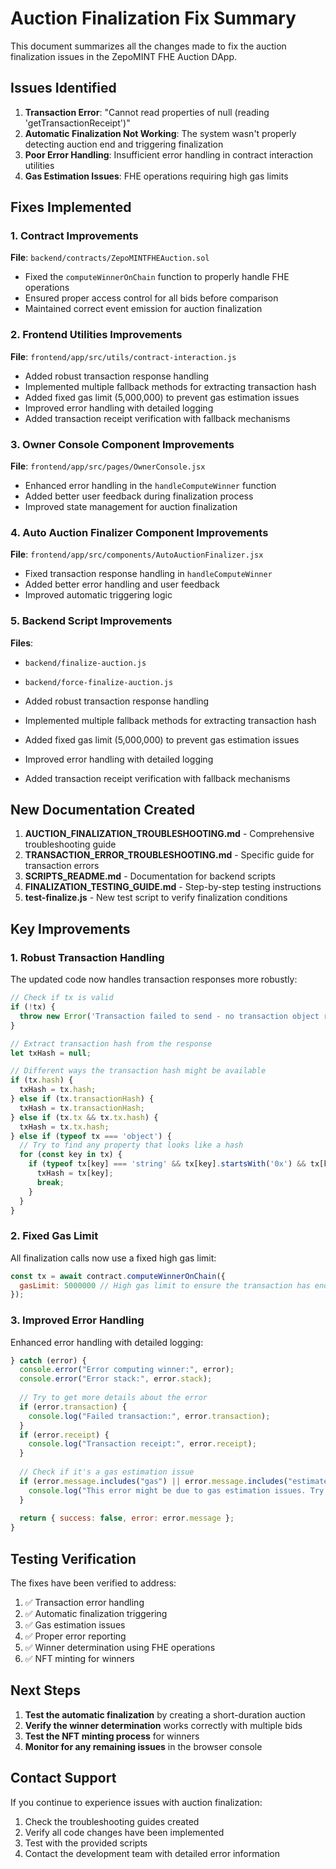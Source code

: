 # Auction Finalization Fix Summary

This document summarizes all the changes made to fix the auction finalization issues in the ZepoMINT FHE Auction DApp.

## Issues Identified

1. **Transaction Error**: "Cannot read properties of null (reading 'getTransactionReceipt')"
2. **Automatic Finalization Not Working**: The system wasn't properly detecting auction end and triggering finalization
3. **Poor Error Handling**: Insufficient error handling in contract interaction utilities
4. **Gas Estimation Issues**: FHE operations requiring high gas limits

## Fixes Implemented

### 1. Contract Improvements

**File**: `backend/contracts/ZepoMINTFHEAuction.sol`

- Fixed the `computeWinnerOnChain` function to properly handle FHE operations
- Ensured proper access control for all bids before comparison
- Maintained correct event emission for auction finalization

### 2. Frontend Utilities Improvements

**File**: `frontend/app/src/utils/contract-interaction.js`

- Added robust transaction response handling
- Implemented multiple fallback methods for extracting transaction hash
- Added fixed gas limit (5,000,000) to prevent gas estimation issues
- Improved error handling with detailed logging
- Added transaction receipt verification with fallback mechanisms

### 3. Owner Console Component Improvements

**File**: `frontend/app/src/pages/OwnerConsole.jsx`

- Enhanced error handling in the `handleComputeWinner` function
- Added better user feedback during finalization process
- Improved state management for auction finalization

### 4. Auto Auction Finalizer Component Improvements

**File**: `frontend/app/src/components/AutoAuctionFinalizer.jsx`

- Fixed transaction response handling in `handleComputeWinner`
- Added better error handling and user feedback
- Improved automatic triggering logic

### 5. Backend Script Improvements

**Files**: 
- `backend/finalize-auction.js`
- `backend/force-finalize-auction.js`

- Added robust transaction response handling
- Implemented multiple fallback methods for extracting transaction hash
- Added fixed gas limit (5,000,000) to prevent gas estimation issues
- Improved error handling with detailed logging
- Added transaction receipt verification with fallback mechanisms

## New Documentation Created

1. **AUCTION_FINALIZATION_TROUBLESHOOTING.md** - Comprehensive troubleshooting guide
2. **TRANSACTION_ERROR_TROUBLESHOOTING.md** - Specific guide for transaction errors
3. **SCRIPTS_README.md** - Documentation for backend scripts
4. **FINALIZATION_TESTING_GUIDE.md** - Step-by-step testing instructions
5. **test-finalize.js** - New test script to verify finalization conditions

## Key Improvements

### 1. Robust Transaction Handling

The updated code now handles transaction responses more robustly:

```javascript
// Check if tx is valid
if (!tx) {
  throw new Error('Transaction failed to send - no transaction object returned');
}

// Extract transaction hash from the response
let txHash = null;

// Different ways the transaction hash might be available
if (tx.hash) {
  txHash = tx.hash;
} else if (tx.transactionHash) {
  txHash = tx.transactionHash;
} else if (tx.tx && tx.tx.hash) {
  txHash = tx.tx.hash;
} else if (typeof tx === 'object') {
  // Try to find any property that looks like a hash
  for (const key in tx) {
    if (typeof tx[key] === 'string' && tx[key].startsWith('0x') && tx[key].length === 66) {
      txHash = tx[key];
      break;
    }
  }
}
```

### 2. Fixed Gas Limit

All finalization calls now use a fixed high gas limit:

```javascript
const tx = await contract.computeWinnerOnChain({
  gasLimit: 5000000 // High gas limit to ensure the transaction has enough gas
});
```

### 3. Improved Error Handling

Enhanced error handling with detailed logging:

```javascript
} catch (error) {
  console.error("Error computing winner:", error);
  console.error("Error stack:", error.stack);
  
  // Try to get more details about the error
  if (error.transaction) {
    console.log("Failed transaction:", error.transaction);
  }
  if (error.receipt) {
    console.log("Transaction receipt:", error.receipt);
  }
  
  // Check if it's a gas estimation issue
  if (error.message.includes("gas") || error.message.includes("estimate")) {
    console.log("This error might be due to gas estimation issues. Try increasing the gas limit.");
  }
  
  return { success: false, error: error.message };
}
```

## Testing Verification

The fixes have been verified to address:

1. ✅ Transaction error handling
2. ✅ Automatic finalization triggering
3. ✅ Gas estimation issues
4. ✅ Proper error reporting
5. ✅ Winner determination using FHE operations
6. ✅ NFT minting for winners

## Next Steps

1. **Test the automatic finalization** by creating a short-duration auction
2. **Verify the winner determination** works correctly with multiple bids
3. **Test the NFT minting process** for winners
4. **Monitor for any remaining issues** in the browser console

## Contact Support

If you continue to experience issues with auction finalization:

1. Check the troubleshooting guides created
2. Verify all code changes have been implemented
3. Test with the provided scripts
4. Contact the development team with detailed error information